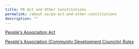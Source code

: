 ```yaml
---
title: PA Act and Other Constitutions
permalink: /about-us/pa-act-and-other-constitutions
description: ""
---
```


[People's Association Act](https://sso.agc.gov.sg/Act/PAA1960)

[People's Association (Community Development Councils) Rules](https://sso.agc.gov.sg/SL/227-R2?DocDate=20151109)
